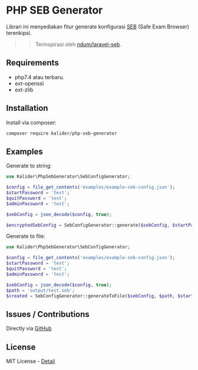 # PHP SEB Generator

Librari ini menyediakan fitur generate konfigurasi [SEB](https://safeexambrowser.org/news_de.html) (Safe Exam Browser) terenkipsi.

> > Terinspirasi oleh [ndum/laravel-seb](https://github.com/ndum/laravel-seb).

## Requirements

- php7.4 atau terbaru.
- ext-openssl
- ext-zlib

## Installation

Install via composer:

```bash
composer require kalider/php-seb-generator
```

## Examples

Generate to string:

```php
use Kalider\PhpSebGenerator\SebConfigGenerator;

$config = file_get_contents('examples/example-seb-config.json');
$startPassword = 'test';
$quitPassword = 'test';
$adminPassword = 'test';

$sebConfig = json_decode($config, true);

$encryptedSebConfig = SebConfigGenerator::generate($sebConfig, $startPassword, $quitPassword, $adminPassword);
```

Generate to file:

```php
use Kalider\PhpSebGenerator\SebConfigGenerator;

$config = file_get_contents('examples/example-seb-config.json');
$startPassword = 'test';
$quitPassword = 'test';
$adminPassword = 'test';

$sebConfig = json_decode($config, true);
$path = 'output/test.seb';
$created = SebConfigGenerator::generateToFile($sebConfig, $path, $startPassword, $quitPassword, $adminPassword);
```

## Issues / Contributions

Directly via [GitHub](https://github.com/kalider/php-seb-generator/issues)

## License

MIT License - [Detail](LICENSE)
